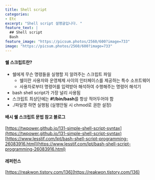 ```yaml
---
title: Shell script
categories:
- Etc
excerpt: "Shell script 설명글입니다. "
feature_text: |
  ## Shell script
  Bash
feature_image: "https://picsum.photos/2560/600?image=733"
image: "https://picsum.photos/2560/600?image=733"
---
```


#### 쉘 스크립트란?
- 쉘에게 무슨 명령들을 실행할 지 알려주는 스크립트 파일
  - 쉘이란 사용자와 운영체제 사이의 인터페이스를 제공하는 특수 소프트웨어
  - 사용자로부터 명령어를 입력받아 해석하여 수행해주는 명령어 해석기
- bash shell script가 가장 널리 사용됨
- 스크립트 최상단에는 **#!/bin/bash**를 항상 적어두어야 함
- ./파일명 하면 실행됨 (실행안될 시 chmod로 권한 설정)
  
  
#### 배시 쉘 스크립트 문법 참고 블로그
[https://twpower.github.io/131-simple-shell-script-syntax](https://twpower.github.io/131-simple-shell-script-syntax)
[https://www.lesstif.com/lpt/bash-shell-script-programming-26083916.html](https://www.lesstif.com/lpt/bash-shell-script-programming-26083916.html)
    

#### 레퍼런스
[https://reakwon.tistory.com/136](https://reakwon.tistory.com/136)

